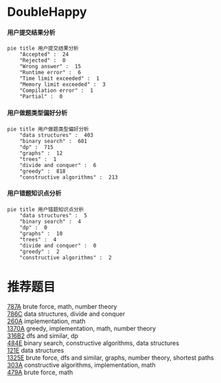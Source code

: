 # DoubleHappy

<!-- tabs:start -->



#### **用户提交结果分析**

```mermaid
pie title 用户提交结果分析
    "Accepted" :  24
    "Rejected" :  0
    "Wrong answer" :  15
    "Runtime error" :  6
    "Time limit exceeded" :  1
    "Memory limit exceeded" :  3
    "Compilation error" :  1
    "Partial" :  0
```

#### **用户做题类型偏好分析**

```mermaid
pie title 用户做题类型偏好分析
    "data structures" :  403
    "binary search" :  601
    "dp" :  715
    "graphs" :  12
    "trees" :  1
    "divide and conquer" :  6
    "greedy" :  818
    "constructive algorithms" :  213
```
#### **用户错题知识点分析**

```mermaid
pie title 用户错题知识点分析
    "data structures" :  5
    "binary search" :  4
    "dp" :  0
    "graphs" :  10
    "trees" :  4
    "divide and conquer" :  0
    "greedy" :  2
    "constructive algorithms" :  2
```



<!-- tabs:end -->
# 推荐题目
[787A](https://codeforces.com/contest/787/problem/A)		brute force,
                        math,
                        number theory		  
[786C](https://codeforces.com/contest/786/problem/C)		data structures,
                        divide and conquer		  
[260A](https://codeforces.com/contest/260/problem/A)		implementation,
                        math		  
[1370A](https://codeforces.com/contest/1370/problem/A)		greedy,
                        implementation,
                        math,
                        number theory		  
[316B2](https://codeforces.com/contest/316B/problem/2)		dfs and similar,
                        dp		  
[484E](https://codeforces.com/contest/484/problem/E)		binary search,
                        constructive algorithms,
                        data structures		  
[121E](https://codeforces.com/contest/121/problem/E)		data structures		  
[1325E](https://codeforces.com/contest/1325/problem/E)		brute force,
                        dfs and similar,
                        graphs,
                        number theory,
                        shortest paths		  
[303A](https://codeforces.com/contest/303/problem/A)		constructive algorithms,
                        implementation,
                        math		  
[479A](https://codeforces.com/contest/479/problem/A)		brute force,
                        math		  
